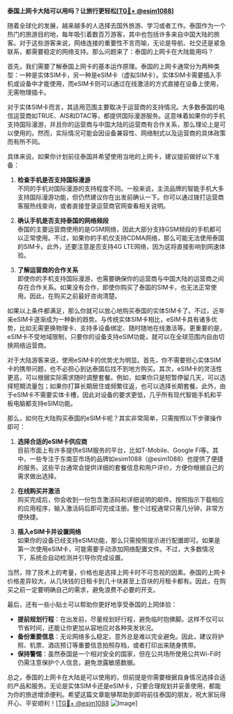 **泰国上网卡大陆可以用吗？让旅行更轻松[[TG💪+ @esim1088](https://t.me/s/esim1088)]**

随着全球化的发展，越来越多的人选择去国外旅游、学习或者工作。泰国作为一个热门的旅游目的地，每年吸引着数百万游客，其中也包括许多来自中国大陆的旅客。对于这些游客来说，网络连接的重要性不言而喻，无论是导航、社交还是紧急联系，都需要稳定的网络支持。那么问题来了：泰国的上网卡在大陆能用吗？

首先，我们需要了解泰国上网卡的基本运作原理。泰国的上网卡通常分为两种类型：一种是实体SIM卡，另一种是eSIM卡（虚拟SIM卡）。实体SIM卡需要插入手机或设备中才能使用，而eSIM卡则可以通过在线激活的方式直接在设备上使用，无需物理插卡。

对于实体SIM卡而言，其适用范围主要取决于运营商的支持情况。大多数泰国的电信运营商如TRUE、AIS和DTAC等，都提供国际漫游服务。这意味着如果你的手机支持国际漫游，并且你的运营商与中国大陆的运营商有合作关系，那么理论上是可以使用的。然而，实际情况可能会因设备兼容性、网络制式以及运营商的具体政策而有所不同。

具体来说，如果你计划前往泰国并希望使用当地的上网卡，建议提前做好以下准备：

1. **检查手机是否支持国际漫游**  
   不同的手机对国际漫游的支持程度不同。一般来说，主流品牌的智能手机大多支持国际漫游功能，但仍然建议你在出发前确认一下。你可以通过拨打运营商客服热线查询，或者直接登录运营商官网查看相关说明。

2. **确认手机是否支持泰国的网络频段**  
   泰国的主要运营商使用的是GSM网络，因此大部分支持GSM频段的手机都可以正常使用。不过，如果你的手机仅支持CDMA网络，那么可能无法使用泰国的SIM卡。此外，还要注意是否支持4G LTE网络，因为这将直接影响到网速体验。

3. **了解运营商的合作关系**  
   即使你的手机支持国际漫游，也需要确保你的运营商与中国大陆的运营商之间存在合作关系。如果没有合作，即使你购买了泰国的SIM卡，也无法正常使用。因此，在购买之前最好咨询清楚。

如果以上条件都满足，那么你就可以放心地购买泰国的实体SIM卡了。不过，近年来eSIM卡逐渐成为一种新的趋势。与传统实体SIM卡相比，eSIM卡具有诸多优势，比如无需更换物理卡、支持多设备绑定、随时随地在线激活等。更重要的是，eSIM卡不受地域限制，只要你的设备支持eSIM功能，就可以在全球范围内自由切换网络运营商。

对于大陆游客来说，使用eSIM卡的优势尤为明显。首先，你不需要担心实体SIM卡的携带问题，也不必担心到达泰国后找不到地方购买。其次，eSIM卡的灵活性更高，可以根据实际需求随时调整套餐。例如，如果你只是短暂停留几天，可以选择短期流量包；如果你打算长期居住或频繁往返，也可以选择长期套餐。此外，由于eSIM卡不需要实体卡槽，因此对设备的要求更低，几乎所有现代智能手机和平板电脑都支持eSIM功能。

那么，如何在大陆购买泰国的eSIM卡呢？其实非常简单，只需按照以下步骤操作即可：

1. **选择合适的eSIM卡供应商**  
   目前市面上有许多提供eSIM服务的平台，比如T-Mobile、Google Fi等。其中，一些专注于东南亚市场的品牌如esim1088（@esim1088）也提供了便捷的服务。这些平台通常会提供详细的套餐信息和用户评价，方便你根据自己的需求做出选择。

2. **在线购买并激活**  
   购买完成后，你会收到一份包含激活码和详细说明的邮件。按照指示下载相应的应用程序，输入激活码后即可完成注册。整个过程通常只需几分钟，非常方便快捷。

3. **插入eSIM卡并设置网络**  
   如果你的设备已经支持eSIM功能，那么只需按照提示进行配置即可。如果是第一次使用eSIM卡，可能需要手动添加网络配置文件。不过，大多数情况下，系统会自动检测并引导你完成设置。

当然，除了技术上的考量，价格也是选择上网卡时不可忽视的因素。泰国的上网卡价格差异较大，从几块钱的日租卡到几十块甚至上百块的月租卡都有。因此，在购买之前一定要明确自己的需求，避免浪费不必要的开支。

最后，还有一些小贴士可以帮助你更好地享受泰国的上网体验：

- **提前规划行程**：在出发前，尽量规划好行程，避免临时抱佛脚。这样不仅可以节省时间，还能让你更加从容地应对各种突发状况。
- **备份重要信息**：无论网络多么稳定，意外总是难以完全避免。因此，建议将护照、机票、酒店预订等重要信息拍照存档，或者打印出来随身携带。
- **保持警惕**：虽然泰国是一个相对安全的国家，但在公共场所使用公共Wi-Fi时仍需注意保护个人信息，避免泄露敏感数据。

总之，泰国的上网卡在大陆是可以使用的，但前提是你需要根据自身情况选择合适的产品和服务。无论是实体SIM卡还是eSIM卡，只要合理规划并妥善使用，都能为你的旅途增添便利。希望这篇文章能够帮助到即将前往泰国的朋友，祝大家玩得开心、平安顺利！[[TG💪+ @esim1088](https://t.me/s/esim1088) ![Image](https://i.postimg.cc/4NQfJmqS/Snipaste-2025-05-13-00-14-12.png)]